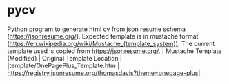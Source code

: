 # pycv
Python program to generate html cv from json resume schema (https://jsonresume.org/).
Expected template is in mustache format (https://en.wikipedia.org/wiki/Mustache_(template_system)). 
The current template used is copied from https://jsonresume.org/.
| Mustache Template (Modified) | Original Template Location |
|template/OnePagePlus_Template.htm | https://registry.jsonresume.org/thomasdavis?theme=onepage-plus|

